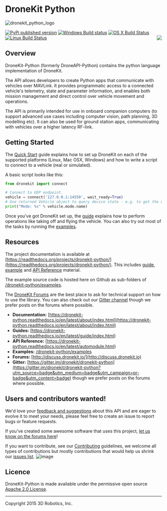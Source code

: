 # DroneKit Python

![dronekit_python_logo](https://cloud.githubusercontent.com/assets/5368500/10805537/90dd4b14-7e22-11e5-9592-5925348a7df9.png)

[![PyPi published version](https://img.shields.io/pypi/v/dronekit.svg)](https://pypi.org/project/dronekit/)
[![Windows Build status](https://img.shields.io/appveyor/ci/3drobotics/dronekit-python/master.svg?label=windows)](https://ci.appveyor.com/project/3drobotics/dronekit-python/branch/master)
[![OS X Build Status](https://img.shields.io/travis/dronekit/dronekit-python/master.svg?label=os%20x)](https://travis-ci.org/dronekit/dronekit-python)
[![Linux Build Status](https://img.shields.io/circleci/project/dronekit/dronekit-python/master.svg?label=linux)](https://circleci.com/gh/dronekit/dronekit-python) <a href="https://gitter.im/dronekit/dronekit-python?utm_source=badge&utm_medium=badge&utm_campaign=pr-badge&utm_content=badge"><img align="right" src="https://badges.gitter.im/Join%20Chat.svg"></img></a>


## Overview

DroneKit-Python (formerly DroneAPI-Python) contains the python language implementation of DroneKit.

The API allows developers to create Python apps that communicate with vehicles over MAVLink. It provides programmatic access to a connected vehicle's telemetry, state and parameter information, and enables both mission management and direct control over vehicle movement and operations.

The API is primarily intended for use in onboard companion computers (to support advanced use cases including computer vision, path planning, 3D modelling etc). It can also be used for ground station apps, communicating with vehicles over a higher latency RF-link. 

## Getting Started

The [Quick Start](https://dronekit-python.readthedocs.io/en/latest/guide/quick_start.html) guide explains how to set up DroneKit on each of the supported platforms (Linux, Mac OSX, Windows) and how to write a script to connect to a vehicle (real or simulated).

A basic script looks like this:

```python
from dronekit import connect

# Connect to UDP endpoint.
vehicle = connect('127.0.0.1:14550', wait_ready=True)
# Use returned Vehicle object to query device state - e.g. to get the mode:
print("Mode: %s" % vehicle.mode.name)
```

Once you've got DroneKit set up, the [guide](https://dronekit-python.readthedocs.io/en/latest/guide/index.html) explains how to perform operations like taking off and flying the vehicle. You can also try out most of the tasks by running the [examples](https://dronekit-python.readthedocs.io/en/latest/examples/index.html).

## Resources

The project documentation is available at [https://readthedocs.org/projects/dronekit-python/](https://readthedocs.org/projects/dronekit-python/). This includes [guide](https://dronekit-python.readthedocs.io/en/latest/guide/index.html), [example](https://dronekit-python.readthedocs.io/en/latest/examples/index.html) and [API Reference](https://dronekit-python.readthedocs.io/en/latest/automodule.html) material.

The example source code is hosted here on Github as sub-folders of [/dronekit-python/examples](https://github.com/dronekit/dronekit-python/tree/master/examples).

The [DroneKit Forums](http://discuss.dronekit.io) are the best place to ask for technical support on how to use the library. You can also check out our [Gitter channel](https://gitter.im/dronekit/dronekit-python?utm_source=badge&utm_medium=badge&utm_campaign=pr-badge&utm_content=badge) though we prefer posts on the forums where possible.

* **Documentation:** [https://dronekit-python.readthedocs.io/en/latest/about/index.html](https://dronekit-python.readthedocs.io/en/latest/about/index.html)
* **Guides:** [https://dronekit-python.readthedocs.io/en/latest/guide/index.html)
* **API Reference:** [https://dronekit-python.readthedocs.io/en/latest/automodule.html)
* **Examples:** [/dronekit-python/examples](https://github.com/dronekit/dronekit-python/tree/master/examples)
* **Forums:** [http://discuss.dronekit.io/](http://discuss.dronekit.io)
* **Gitter:** [https://gitter.im/dronekit/dronekit-python](https://gitter.im/dronekit/dronekit-python?utm_source=badge&utm_medium=badge&utm_campaign=pr-badge&utm_content=badge) though we prefer posts on the forums where possible.


## Users and contributors wanted!

We'd love your [feedback and suggestions](https://github.com/dronekit/dronekit-python/issues) about this API and are eager to evolve it to meet your needs, please feel free to create an issue to report bugs or feature requests.

If you've created some awesome software that uses this project, [let us know on the forums here](https://discuss.dronekit.io/t/notable-projects-using-dronekit/230)!

If you want to contribute, see our [Contributing](https://dronekit-python.readthedocs.io/en/latest/contributing/index.html) guidelines, we welcome all types of contributions but mostly contributions that would help us shrink our [issues list](https://github.com/dronekit/dronekit-python/issues).
![image](https://github.com/user-attachments/assets/ad262cfc-d3c4-41fe-8e7b-5441929d84ef)



## Licence

DroneKit-Python is made available under the permissive open source
[Apache 2.0 License](http://python.dronekit.io/about/license.html). 




***

Copyright 2015 3D Robotics, Inc.
